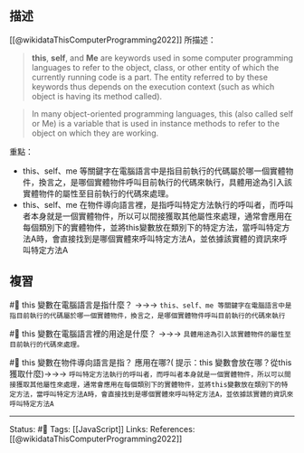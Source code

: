 
## 描述

[[@wikidataThisComputerProgramming2022]] 所描述：
> **this**, **self**, and **Me** are keywords used in some computer programming languages to refer to the object, class, or other entity of which the currently running code is a part. The entity referred to by these keywords thus depends on the execution context (such as which object is having its method called).


> In many object-oriented programming languages, this (also called self or Me) is a variable that is used in instance methods to refer to the object on which they are working.

重點：
- this、self、me 等關鍵字在電腦語言中是指目前執行的代碼屬於哪一個實體物件，換言之，是哪個實體物件呼叫目前執行的代碼來執行，具體用途為引入該實體物件的屬性至目前執行的代碼來處理。
- this、self、me 在物件導向語言裡，是指呼叫特定方法執行的呼叫者，而呼叫者本身就是一個實體物件，所以可以間接獲取其他屬性來處理，通常會應用在每個類別下的實體物件，並將this變數放在類別下的特定方法，當呼叫特定方法A時，會直接找到是哪個實體來呼叫特定方法A，並依據該實體的資訊來呼叫特定方法A

## 複習
#🧠 this 變數在電腦語言是指什麼？ ->->-> `this、self、me 等關鍵字在電腦語言中是指目前執行的代碼屬於哪一個實體物件，換言之，是哪個實體物件呼叫目前執行的代碼來執行`

#🧠 this 變數在電腦語言裡的用途是什麼？ ->->-> `具體用途為引入該實體物件的屬性至目前執行的代碼來處理。`

#🧠 this 變數在物件導向語言是指？ 應用在哪?( 提示：this 變數會放在哪？從this獲取什麼)->->-> `呼叫特定方法執行的呼叫者，而呼叫者本身就是一個實體物件，所以可以間接獲取其他屬性來處理，通常會應用在每個類別下的實體物件，並將this變數放在類別下的特定方法，當呼叫特定方法A時，會直接找到是哪個實體來呼叫特定方法A，並依據該實體的資訊來呼叫特定方法A `

---
Status: #🌱 
Tags:
[[JavaScript]]
Links:
References:
[[@wikidataThisComputerProgramming2022]]